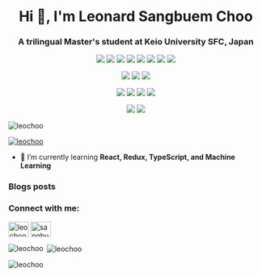 <!--
**leochoo/leochoo** is a ✨ _special_ ✨ repository because its `README.md` (this file) appears on your GitHub profile.

Here are some ideas to get you started:

- 🔭 I’m currently working on ...
- 🌱 I’m currently learning ...
- 👯 I’m looking to collaborate on ...
- 🤔 I’m looking for help with ...
- 💬 Ask me about ...
- 📫 How to reach me: ...
- 😄 Pronouns: ...
- ⚡ Fun fact: ...
-->

<h1 align="center">Hi 👋, I'm Leonard Sangbuem Choo</h1>
<h3 align="center">A trilingual Master's student at Keio University SFC, Japan</h3>

<p align="center">
    <img src="https://img.shields.io/badge/react-%2320232a.svg?style=for-the-badge&logo=react&logoColor=%2361DAFB">
    <img src="https://img.shields.io/badge/Svelte-%2320232a.svg?style=for-the-badge&logo=svelte">
    <img src="https://img.shields.io/badge/vue-%2320232a.svg?style=for-the-badge&logo=vue.js">
    <img src="https://img.shields.io/badge/typescript-%2320232a.svg?style=for-the-badge&logo=typescript">
    <img src="https://img.shields.io/badge/nestjs-%2320232a.svg?style=for-the-badge&logo=nestjs&logoColor=D5214B">
    <img src="https://img.shields.io/badge/sass-%2320232a.svg?style=for-the-badge&logo=sass">
    <img src="https://img.shields.io/badge/Vite-%2320232a.svg?style=for-the-badge&logo=vite">
    <img src="https://img.shields.io/badge/jest-%2320232a.svg?style=for-the-badge&logo=jest&logoColor=15C213">
</p>
<p align="center">
    <img src="https://img.shields.io/badge/Python-%2320232a.svg?style=for-the-badge&logo=Python&logoColor=yellow">
    <img src="https://img.shields.io/badge/flask-%2320232a.svg?style=for-the-badge&logo=flask">
    <img src="https://img.shields.io/badge/firebase-%2320232a.svg?style=for-the-badge&logo=firebase">
</p>

<p align="center">
    <img src="https://img.shields.io/badge/adobe_photoshop-%2320232a.svg?style=for-the-badge&logo=adobephotoshop">
    <img src="https://img.shields.io/badge/adobe_illustrator-%2320232a.svg?style=for-the-badge&logo=adobeillustrator">
    <img src="https://img.shields.io/badge/figma-%2320232a.svg?style=for-the-badge&logo=figma">
    <img src="https://img.shields.io/badge/adobe_xd-%2320232a.svg?style=for-the-badge&logo=adobexd">
</p>

<p align="center">
    <img src="https://img.shields.io/badge/swift-%2320232a.svg?style=for-the-badge&logo=swift">
    <img src="https://img.shields.io/badge/arduino-%2320232a.svg?style=for-the-badge&logo=arduino">
</p>


<p align="left"> <img src="https://komarev.com/ghpvc/?username=leochoo&label=Profile%20views&color=0e75b6&style=flat" alt="leochoo" /> </p>

<p align="left"> <a href="https://github.com/ryo-ma/github-profile-trophy"><img src="https://github-profile-trophy.vercel.app/?username=leochoo" alt="leochoo" /></a> </p>

- 🌱 I’m currently learning **React, Redux, TypeScript, and Machine Learning**

### Blogs posts

<!-- BLOG-POST-LIST:START -->
<!-- BLOG-POST-LIST:END -->

<h3 align="left">Connect with me:</h3>
<p align="left">
<a href="https://dev.to/leochoo" target="blank"><img align="center" src="https://cdn.jsdelivr.net/npm/simple-icons@3.0.1/icons/dev-dot-to.svg" alt="leochoo" height="30" width="40" /></a>
<a href="https://linkedin.com/in/sangbuemchoo" target="blank"><img align="center" src="https://raw.githubusercontent.com/rahuldkjain/github-profile-readme-generator/master/src/images/icons/Social/linked-in-alt.svg" alt="sangbuemchoo" height="30" width="40" /></a>
</p>

<p><img align="left" src="https://github-readme-stats.vercel.app/api/top-langs?username=leochoo&show_icons=true&locale=en&layout=compact" alt="leochoo" /></p>

<p>&nbsp;<img align="center" src="https://github-readme-stats.vercel.app/api?username=leochoo&show_icons=true&locale=en" alt="leochoo" /></p>

<p><img align="center" src="https://github-readme-streak-stats.herokuapp.com/?user=leochoo&" alt="leochoo" /></p>
